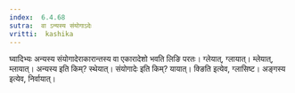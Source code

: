 ```yaml
---
index:  6.4.68
sutra:  वा ऽन्यस्य संयोगाऽदेः
vritti:  kashika 
---
```


घ्वादिभ्यः अन्यस्य संयोगादेराकारान्तस्य वा एकारादेशो भवति लिङि परतः। ग्लेयात्, ग्लायात्। म्लेयात्, म्लायात्। अन्यस्य इति किम्? स्थेयात्। संयोगादेः इति किम्? यायात्। क्ङिति इत्येव, ग्लासिष्ट। अङ्गस्य इत्येव, निर्वायात्।


